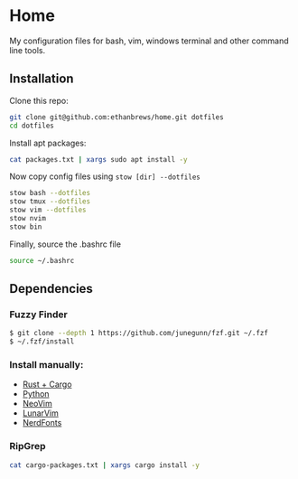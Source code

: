 # Home

My configuration files for bash, vim, windows terminal and other command line tools.

## Installation

Clone this repo:
```bash
git clone git@github.com:ethanbrews/home.git dotfiles
cd dotfiles
```

Install apt packages:
```bash
cat packages.txt | xargs sudo apt install -y
```

Now copy config files using `stow [dir] --dotfiles`
```bash
stow bash --dotfiles
stow tmux --dotfiles
stow vim --dotfiles
stow nvim
stow bin
```

Finally, source the .bashrc file
```bash
source ~/.bashrc
```

## Dependencies

### Fuzzy Finder

```bash
$ git clone --depth 1 https://github.com/junegunn/fzf.git ~/.fzf
$ ~/.fzf/install
```

### Install manually:
- [Rust + Cargo](https://doc.rust-lang.org/cargo/getting-started/installation.html)
- [Python](https://devguide.python.org/getting-started/setup-building/)
- [NeoVim](https://github.com/neovim/neovim/blob/master/BUILD.md)
- [LunarVim](https://www.lunarvim.org/)
- [NerdFonts](https://github.com/ryanoasis/nerd-fonts?tab=readme-ov-file#option-6-install-script)

### RipGrep
```bash
cat cargo-packages.txt | xargs cargo install -y
```
